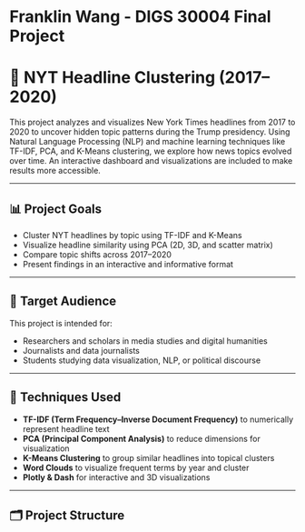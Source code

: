 # Franklin Wang - DIGS 30004 Final Project

# 📰 NYT Headline Clustering (2017–2020)

This project analyzes and visualizes New York Times headlines from 2017 to 2020 to uncover hidden topic patterns during the Trump presidency. Using Natural Language Processing (NLP) and machine learning techniques like TF-IDF, PCA, and K-Means clustering, we explore how news topics evolved over time. An interactive dashboard and visualizations are included to make results more accessible.

---

## 📊 Project Goals

- Cluster NYT headlines by topic using TF-IDF and K-Means
- Visualize headline similarity using PCA (2D, 3D, and scatter matrix)
- Compare topic shifts across 2017–2020
- Present findings in an interactive and informative format

---

## 🎯 Target Audience

This project is intended for:
- Researchers and scholars in media studies and digital humanities
- Journalists and data journalists
- Students studying data visualization, NLP, or political discourse

---

## 🧠 Techniques Used

- **TF-IDF (Term Frequency–Inverse Document Frequency)** to numerically represent headline text
- **PCA (Principal Component Analysis)** to reduce dimensions for visualization
- **K-Means Clustering** to group similar headlines into topical clusters
- **Word Clouds** to visualize frequent terms by year and cluster
- **Plotly & Dash** for interactive and 3D visualizations

---

## 🗂 Project Structure


